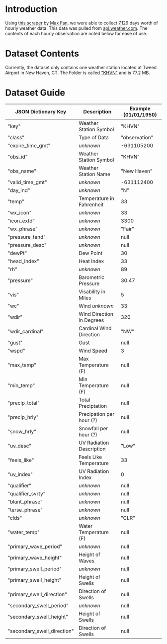 # Introduction
Using [this scraper](https://github.com/Kraussie/WallyWeather/blob/master/scraper/scrape.py) by [Max Fan](https://github.com/InnovativeInventor), we were able to collect 7,129 days worth of hourly weather data. This data was pulled from [api.weather.com](https://www.weather.com). The contents of each hourly observation are noted below for ease of use.

# Dataset Contents
Currently, the dataset only contains one weather station located at Tweed Airport in New Haven, CT. The Folder is called ["KHVN"](https://github.com/Kraussie/WallyWeather/tree/master/dataset/khvn) and is 77.2 MB. 

# Dataset Guide
| JSON Dictionary Key | Description | Example (01/01/1950) |
| ----------- | ----------- | ----------- |
| "key" | Weather Station Symbol | "KHVN" |
| "class" | Type of Data | "observation" |
| "expire_time_gmt" | _unknown_ | -631105200 |
| "obs_id" | Weather Station Symbol | "KHVN" |
| "obs_name" | Weather Station Name | "New Haven" |
| "valid_time_gmt" | _unknown_ | -631112400 |
| "day_ind" | _unknown_ | "N" |
| "temp" | Temperature in Fahrenheit | 33 |
| "wx_icon" | _unknown_ | 33 |
| "icon_extd" | _unknown_ | 3300 |
| "wx_phrase" | _unknown_ | "Fair" |
| "pressure_tend" | _unknown_ | null |
| "pressure_desc" | _unknown_ | null |
| "dewPt" | Dew Point | 30 |
| "head_index" | Heat Index | 33 |
| "rh" | _unknown_ | 89 |
| "pressure" | Barometric Pressure | 30.47 | 
| "vis" | Visability in Miles | 5 |
| "wc" | Wind _unknown_ | 33 |
| "wdir" | Wind Direction in Degrees | 320 |
| "wdir_cardinal" | Cardinal Wind Direction | "NW" |
| "gust" | Gust | null |
| "wspd" | Wind Speed | 3 |
| "max_temp" | Max Temperature (F) | null |
| "min_temp" | Min Temperature (F) | null |
| "precip_total" | Total Preciptation | null |
| "precip_hrly" | Precipation per hour (?) | null |
| "snow_hrly" | Snowfall per hour (?) | null|
| "uv_desc" | UV Radiation Description | "Low" |
| "feels_like" | Feels Like Temperature | 33 |
| "uv_index" | UV Radiation Index | 0 |
| "qualifier" | _unknown_ | null |
| "qualifier_svrty" | _unknown_ | null |
| "blunt_phrase" | _unknown_ | null |
| "terse_phrase" | _unknown_ | null |
| "clds" | _unknown_ | "CLR" |
| "water_temp" | Water Temperature (F) | null |
| "primary_wave_period" | _unknown_ | null |
| "primary_wave_height" | Height of Waves | null |
| "primary_swell_period" | _unknown_ | null |
| "primary_swell_height" | Height of Swells | null |
| "primary_swell_direction" | Direction of Swells | null |
| "secondary_swell_period" | _unknown_ | null |
| "secondary_swell_height" | Height of Swells | null |
| "secondary_swell_direction" | Direction of Swells | null |